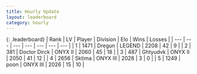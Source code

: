 ```yaml
---
title: Hourly Update
layout: leaderboard
category: hourly
---
```


{: .leaderboard}
| Rank | LV | Player | Division | Elo | Wins | Losses |
| --- | --- | --- | --- | --- | --- | --- |
| <span data-change="0">1</span> | 1471 | <span title="ID: 337810">Dregun</span> | LEGEND | <span data-change="0">2208</span> | <span data-change="0">42</span> | <span data-change="0">9</span> |
| <span data-change="0">2</span> | 381 | <span title="ID: 67210">Doctor Dirck</span> | ONYX II | <span data-change="0">2060</span> | <span data-change="0">45</span> | <span data-change="0">18</span> |
| <span data-change="0">3</span> | 487 | <span title="ID: 300446">Ghtyudvk</span> | ONYX II | <span data-change="5">2050</span> | <span data-change="5">41</span> | <span data-change="3">12</span> |
| <span data-change="3">4</span> | 2656 | <span title="ID: 353063">Sktima</span> | ONYX III | <span data-change="21">2028</span> | <span data-change="2">3</span> | <span data-change="0">0</span> |
| <span data-change="-1">5</span> | 1249 | <span title="ID: 540690">poon</span> | ONYX III | <span data-change="0">2026</span> | <span data-change="0">15</span> | <span data-change="0">10</span> |